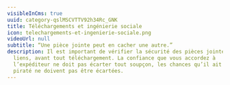 ```yaml
---
visibleInCms: true
uuid: category-qslMSCVTTV92h34Rc_GNK
title: Téléchargements et ingénierie sociale
icon: telechargements-et-ingenierie-sociale.png
videoUrl: null
subtitle: “Une pièce jointe peut en cacher une autre.”
description: Il est important de vérifier la sécurité des pièces jointes et des
  liens, avant tout téléchargement. La confiance que vous accordez à
  l’expéditeur ne doit pas écarter tout soupçon, les chances qu’il ait été
  piraté ne doivent pas être écartées.
---
```

